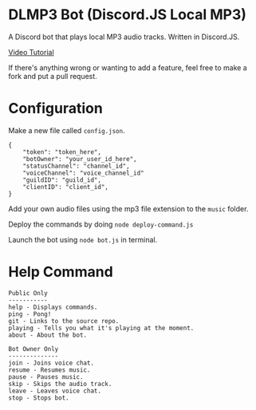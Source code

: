 # DLMP3 Bot (Discord.JS Local MP3)

A Discord bot that plays local MP3 audio tracks. Written in Discord.JS.

[Video Tutorial](https://www.youtube.com/watch?v=7X3FAhYW31I)

If there's anything wrong or wanting to add a feature, feel free to make a fork and put a pull request.

# Configuration
Make a new file called `config.json`.
```
{
    "token": "token_here",
    "botOwner": "your_user_id_here",
    "statusChannel": "channel_id",
    "voiceChannel": "voice_channel_id"
    "guildID": "guild_id",
    "clientID": "client_id",
}
```

Add your own audio files using the mp3 file extension to the `music` folder.

Deploy the commands by doing `node deploy-command.js`

Launch the bot using `node bot.js` in terminal.

# Help Command
```
Public Only
-----------
help - Displays commands.
ping - Pong!
git - Links to the source repo.
playing - Tells you what it's playing at the moment.
about - About the bot.

Bot Owner Only
--------------
join - Joins voice chat.
resume - Resumes music.
pause - Pauses music.
skip - Skips the audio track.
leave - Leaves voice chat.
stop - Stops bot.
```

